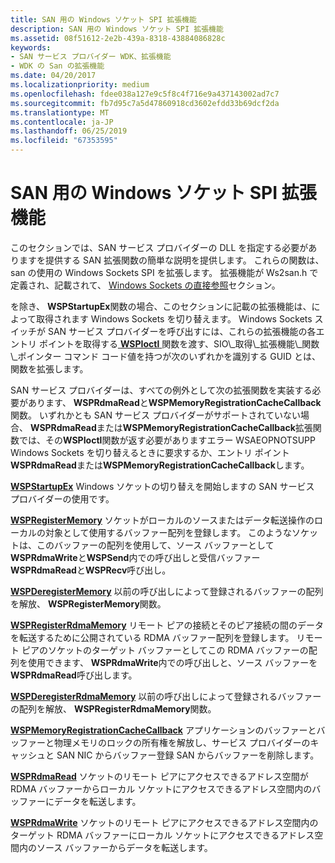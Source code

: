 ```yaml
---
title: SAN 用の Windows ソケット SPI 拡張機能
description: SAN 用の Windows ソケット SPI 拡張機能
ms.assetid: 08f51612-2e2b-439a-8318-43884086828c
keywords:
- SAN サービス プロバイダー WDK、拡張機能
- WDK の San の拡張機能
ms.date: 04/20/2017
ms.localizationpriority: medium
ms.openlocfilehash: fdee038a127e9c5f8c4f716e9a437143002ad7c7
ms.sourcegitcommit: fb7d95c7a5d47860918cd3602efdd33b69dcf2da
ms.translationtype: MT
ms.contentlocale: ja-JP
ms.lasthandoff: 06/25/2019
ms.locfileid: "67353595"
---
```

# <a name="windows-sockets-spi-extensions-for-sans"></a>SAN 用の Windows ソケット SPI 拡張機能





このセクションでは、SAN サービス プロバイダーの DLL を指定する必要がありますを提供する SAN 拡張関数の簡単な説明を提供します。 これらの関数は、san の使用の Windows Sockets SPI を拡張します。 拡張機能が Ws2san.h で定義され、記載されて、 [Windows Sockets の直接参照](https://docs.microsoft.com/previous-versions/windows/hardware/network/ff565857(v=vs.85))セクション。

を除き、 **WSPStartupEx**関数の場合、このセクションに記載の拡張機能は、によって取得されます Windows Sockets を切り替えます。 Windows Sockets スイッチが SAN サービス プロバイダーを呼び出すには、これらの拡張機能の各エントリ ポイントを取得する[ **WSPIoctl** ](https://docs.microsoft.com/previous-versions/windows/hardware/network/ff566296(v=vs.85))関数を渡す、SIO\_取得\_拡張機能\_関数\_ポインター コマンド コード値を持つが次のいずれかを識別する GUID とは、関数を拡張します。

SAN サービス プロバイダーは、すべての例外として次の拡張関数を実装する必要があります、 **WSPRdmaRead**と**WSPMemoryRegistrationCacheCallback**関数。 いずれかとも SAN サービス プロバイダーがサポートされていない場合、 **WSPRdmaRead**または**WSPMemoryRegistrationCacheCallback**拡張関数では、その**WSPIoctl**関数が返す必要がありますエラー WSAEOPNOTSUPP Windows Sockets を切り替えるときに要求するか、エントリ ポイント**WSPRdmaRead**または**WSPMemoryRegistrationCacheCallback**します。

<a href="" id="wspstartupex"></a>[**WSPStartupEx**](https://docs.microsoft.com/previous-versions/windows/hardware/network/ff566321(v=vs.85))  
Windows ソケットの切り替えを開始しますの SAN サービス プロバイダーの使用です。

<a href="" id="wspregistermemory"></a>[**WSPRegisterMemory**](https://docs.microsoft.com/previous-versions/windows/hardware/network/ff566311(v=vs.85))  
ソケットがローカルのソースまたはデータ転送操作のローカルの対象として使用するバッファー配列を登録します。 このようなソケットは、このバッファーの配列を使用して、ソース バッファーとして**WSPRdmaWrite**と**WSPSend**内での呼び出しと受信バッファー **WSPRdmaRead**と**WSPRecv**呼び出し。

<a href="" id="wspderegistermemory"></a>[**WSPDeregisterMemory**](https://docs.microsoft.com/previous-versions/windows/hardware/network/ff566279(v=vs.85))  
以前の呼び出しによって登録されるバッファーの配列を解放、 **WSPRegisterMemory**関数。

<a href="" id="wspregisterrdmamemory"></a>[**WSPRegisterRdmaMemory**](https://docs.microsoft.com/previous-versions/windows/hardware/network/ff566313(v=vs.85))  
リモート ピアの接続とそのピア接続の間のデータを転送するために公開されている RDMA バッファー配列を登録します。 リモート ピアのソケットのターゲット バッファーとしてこの RDMA バッファーの配列を使用できます、 **WSPRdmaWrite**内での呼び出しと、ソース バッファーを**WSPRdmaRead**呼び出します。

<a href="" id="wspderegisterrdmamemory"></a>[**WSPDeregisterRdmaMemory**](https://docs.microsoft.com/previous-versions/windows/hardware/network/ff566281(v=vs.85))  
以前の呼び出しによって登録されるバッファーの配列を解放、 **WSPRegisterRdmaMemory**関数。

<a href="" id="--------wspmemoryregistrationcachecallback"></a>[**WSPMemoryRegistrationCacheCallback**](https://docs.microsoft.com/previous-versions/windows/hardware/network/ff566299(v=vs.85))  
アプリケーションのバッファーとバッファーと物理メモリのロックの所有権を解放し、サービス プロバイダーのキャッシュと SAN NIC からバッファー登録 SAN からバッファーを削除します。

<a href="" id="wsprdmaread"></a>[**WSPRdmaRead**](https://docs.microsoft.com/previous-versions/windows/hardware/network/ff566304(v=vs.85))  
ソケットのリモート ピアにアクセスできるアドレス空間が RDMA バッファーからローカル ソケットにアクセスできるアドレス空間内のバッファーにデータを転送します。

<a href="" id="wsprdmawrite"></a>[**WSPRdmaWrite**](https://docs.microsoft.com/previous-versions/windows/hardware/network/ff566306(v=vs.85))  
ソケットのリモート ピアにアクセスできるアドレス空間内のターゲット RDMA バッファーにローカル ソケットにアクセスできるアドレス空間内のソース バッファーからデータを転送します。

 

 





